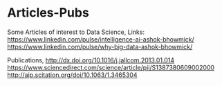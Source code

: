 # Articles-Pubs
Some Articles of interest to Data Science, 
Links:
https://www.linkedin.com/pulse/intelligence-ai-ashok-bhowmick/
https://www.linkedin.com/pulse/why-big-data-ashok-bhowmick/

Publications,
http://dx.doi.org/10.1016/j.jallcom.2013.01.014
https://www.sciencedirect.com/science/article/pii/S1387380609002000
http://aip.scitation.org/doi/10.1063/1.3465304
